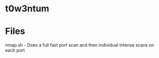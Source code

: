 # t0w3ntum

# Files
nmap.sh - Does a full fast port scan and then individual intense scans on each port
  
